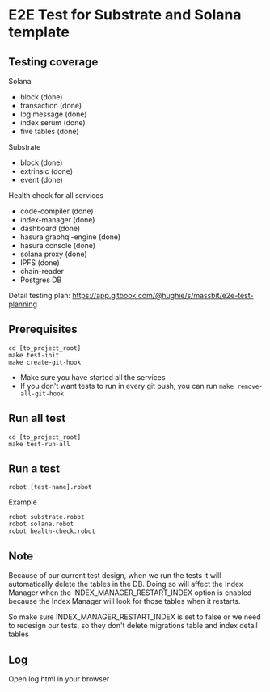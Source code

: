 # E2E Test for Substrate and Solana template

## Testing coverage
Solana
- block (done)
- transaction (done)
- log message (done)
- index serum (done)
- five tables (done)

Substrate
- block (done)
- extrinsic (done)
- event (done)

Health check for all services
- code-compiler (done)
- index-manager (done)
- dashboard (done)
- hasura graphql-engine (done)
- hasura console (done)
- solana proxy (done)
- IPFS (done)
- chain-reader
- Postgres DB

Detail testing plan: https://app.gitbook.com/@hughie/s/massbit/e2e-test-planning

## Prerequisites
```shell
cd [to_project_root]
make test-init
make create-git-hook
```
- Make sure you have started all the services 
- If you don't want tests to run in every git push, you can run `make remove-all-git-hook`

## Run all test
```shell
cd [to_project_root]
make test-run-all
```

## Run a test
```shell
robot [test-name].robot
```
Example
```
robot substrate.robot 
robot solana.robot 
robot health-check.robot 
```

## Note
Because of our current test design, when we run the tests it will automatically delete the tables in the DB.
Doing so will affect the Index Manager when the INDEX_MANAGER_RESTART_INDEX option is enabled because the Index Manager will look for those tables when it restarts.

So make sure INDEX_MANAGER_RESTART_INDEX is set to false or we need to redesign our tests, so they don't delete migrations table and index detail tables

## Log
Open log.html in your browser